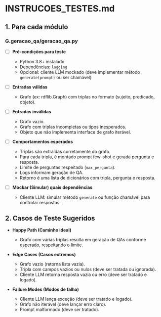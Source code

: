 # INSTRUCOES_TESTES.md

## 1. Para cada módulo

### G.geracao_qa/geracao_qa.py

- [ ] **Pré-condições para teste**
  - Python 3.8+ instalado
  - Dependências: `logging`
  - Opcional: cliente LLM mockado (deve implementar método `generate(prompt)` ou ser chamável)

- [ ] **Entradas válidas**
  - Grafo (ex: rdflib.Graph) com triplas no formato (sujeito, predicado, objeto).

- [ ] **Entradas inválidas**
  - Grafo vazio.
  - Grafo com triplas incompletas ou tipos inesperados.
  - Objeto que não implementa interface de grafo iterável.

- [ ] **Comportamentos esperados**
  - Triplas são extraídas corretamente do grafo.
  - Para cada tripla, é montado prompt few-shot e gerada pergunta e resposta.
  - Limite de perguntas respeitado (`max_pergunta`).
  - Logs informam geração de QA.
  - Retorno é uma lista de dicionários com tripla, pergunta e resposta.

- [ ] **Mockar (Simular) quais dependências**
  - Cliente LLM: simular método `generate` ou função chamável para controlar respostas.

## 2. Casos de Teste Sugeridos

- **Happy Path (Caminho ideal)**
  - Grafo com várias triplas resulta em geração de QAs conforme esperado, respeitando o limite.

- **Edge Cases (Casos extremos)**
  - Grafo vazio (retorna lista vazia).
  - Tripla com campos vazios ou nulos (deve ser tratada ou ignorada).
  - Cliente LLM retorna resposta vazia ou erro (deve ser tratado e logado).

- **Failure Modes (Modos de falha)**
  - Cliente LLM lança exceção (deve ser tratado e logado).
  - Grafo não iterável (deve lançar erro claro).
  - Prompt malformado (deve ser tratado).
